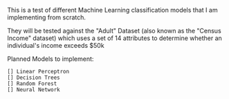 This is a test of different Machine Learning classification models that I am implementing from scratch. 

They will be tested against the "Adult" Dataset (also known as the "Census Income" dataset) which uses a set of 14 attributes to determine whether an individual's income exceeds $50k

Planned Models to implement:
    
    [] Linear Perceptron
    [] Decision Trees
    [] Random Forest
    [] Neural Network
    
